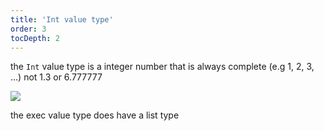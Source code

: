 ```yaml
---
title: 'Int value type'
order: 3
tocDepth: 2
---
```


the ``` Int ``` value type is a integer number that is always complete (e.g 1, 2, 3, ...) not 1.3 or 6.777777

![](https://github.com/Alexa-RR/RecRoomCV2-Docs/blob/master/content/Images/Bool.gif?raw=true)

<info> the exec value type does have a list type </info>